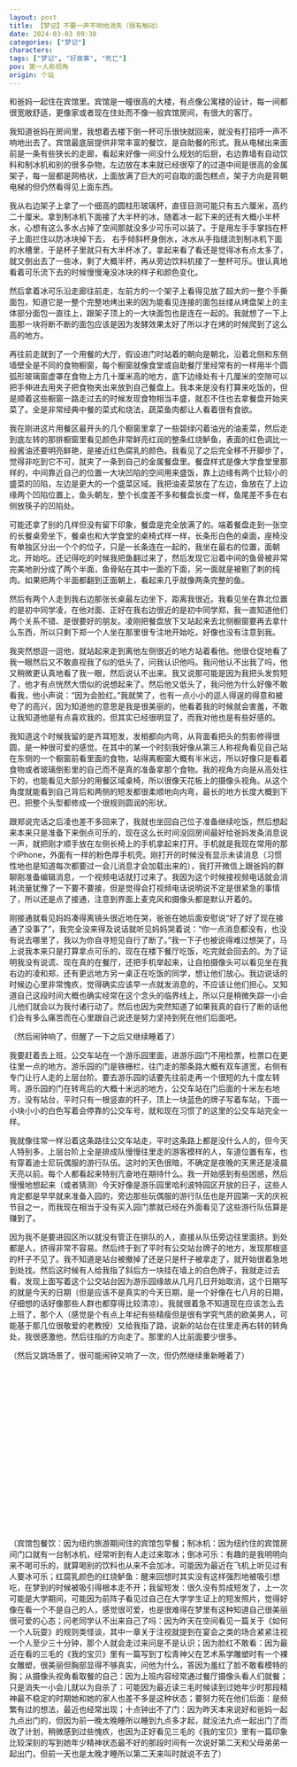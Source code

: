 ```yaml
---
layout: post
title: 【梦记】不要一声不响地消失（很有触动）
date: 2024-03-03 09:30
categories: ["梦记"]
characters: 
tags: ["梦记", "好故事", "死亡"]
pov: 第一人称视角
origin: 个站
---
```


和爸妈一起住在宾馆里。宾馆是一幢很高的大楼，有点像公寓楼的设计，每一间都很宽敞舒适，更像家或者现在住处而不像一般宾馆房间，有很大的客厅。

我知道爸妈在房间里，我想着去楼下倒一杯可乐很快就回来，就没有打招呼一声不响地出去了。宾馆最底层提供非常丰富的餐饮，是自助餐的形式。我从电梯出来面前是一条有些狭长的走廊，看起来好像一间没什么规划的后厨，右边靠墙有自动饮料和制冰机和别的很多杂物，左边放在本来就已经很窄了的过道中间是很高的金属架子，每一层都是网格状，上面放满了巨大的可自取的面包糕点，架子方向是背朝电梯的但仍然看得见上面东西。

我从右边架子上拿了一个细高的圆柱形玻璃杯，直径目测可能只有五六厘米，高约二十厘米。拿到制冰机下面接了大半杯的冰，随着冰一起下来的还有大概小半杯水，心想有这么多水占掉了空间那就没多少可乐可以装了。于是用左手手掌挡在杯子上面拦住以防冰块掉下去， 右手倾斜杯身倒水，冰水从手指缝流到制冰机下面的水槽里，于是杯子里就只有大半杯冰了。拿起来看了看还是觉得冰有点太多了，就又倒出去了一些冰，剩了大概半杯，再从旁边饮料机接了一整杯可乐。很认真地看着可乐流下去的时候慢慢淹没冰块的样子和颜色变化。

然后拿着冰可乐沿走廊往前走，左前方的一个架子上看得见放了超大的一整个手撕面包，知道它是一整个完整地烤出来的因为能看见连接的面包丝缕从烤盘架上的主体部分面包一直往上，跟架子顶上的一大块面包也是连在一起的。我就想了一下上面那一块将断不断的面包应该是因为发酵效果太好了所以才在烤的时候爬到了这么高的地方。

再往前走就到了一个用餐的大厅，假设进门时站着的朝向是朝北，沿着北侧和东侧墙壁全是不同的食物橱窗，每个橱窗就像食堂或自助餐厅里经常有的一样用半个圆弧形玻璃窗虚罩在食物上方几十厘米高的地方，底下边缘处有十几厘米的空隙可以把手伸进去用夹子把食物夹出来放到自己餐盘上。我本来是没有打算来吃饭的，但是顺着这些橱窗一路走过去的时候发现食物相当丰盛，就忍不住也去拿餐盘开始夹菜了。全是非常经典中餐的菜式和烧法，蔬菜鱼肉都让人看着很有食欲。

我在刚进这片用餐区最开头的几个橱窗里拿了一些碧绿闪着油光的油麦菜，然后走到底左转的那排橱窗里看见颜色非常鲜亮红润的整条红烧鲈鱼，表面的红色调比一般酱油还要明亮鲜艳，是接近红色腐乳的颜色。我看见了之后完全移不开脚步了，觉得非吃到它不可，就夹了一条到自己的金属餐盘里。餐盘样式是像大学食堂里那样的，中间靠近自己的位置一大块凹陷的空间用来盛饭，靠上边缘有两个比较小的盛菜的凹陷，左边是更大的一个盛菜区域。我把油麦菜放在了左边，鱼放在了上边缘两个凹陷位置上，鱼头朝左，整个长度差不多和餐盘长度一样，鱼尾差不多在右侧放筷子的凹陷处。

可能还拿了别的几样但没有留下印象，餐盘是完全放满了的。端着餐盘走到一张空的长餐桌旁坐下，餐桌也和大学食堂的桌椅式样一样，长条形白色的桌面，座椅没有单独区分出一个个的位子，只是一长条连在一起的，我坐在最右的位置，面朝北，开始吃。还记得吃的时候我把鱼翻过来了，然后发现它沿着中间的鱼骨被非常完美地剖分成了两个半面，鱼骨贴在其中一面的下面，另一面就是被剔了刺的纯肉。如果把两个半面都翻到正面朝上，看起来几乎就像两条完整的鱼。

然后有两个人走到我右边那张长桌最左边坐下，距离我很近。我看见坐在靠北位置的是初中同学凌，在他对面、正好在我右边很近的是初中同学郑，我一直知道他们两个关系不错、是很要好的朋友。凌刚把餐盘放下又站起来去北侧橱窗要再去拿什么东西，所以只剩下郑一个人坐在那里很专注地开始吃，好像也没有注意到我。

我突然想逗一逗他，就站起来走到离他左侧很近的地方站着看他。他很仓促地看了我一眼然后又不敢直视我了似的低头了，问我认识他吗。我问他认不出我了吗，他又稍微更认真地看了我一眼，然后说认不出来。我又说那可能是因为我把头发剪短了，他才有点恍然大悟似的说想起来了。然后他又低头了，我问他为什么好像不敢看我，他小声说：“因为会脸红。”我就笑了，也有一点小小的逗人得逞的得意和被夸了的高兴，因为知道他的意思是我是很美丽的，他看着我的时候就会害羞，不敢让我知道他是有点喜欢我的，但其实已经很明显了，而我对他也是有些好感的。

我知道这个时候我留的是齐耳短发，发梢都向内弯，从背面看把头的剪影修得很圆，是一种很可爱的感觉。在其中的某一个时刻我好像从第三人称视角看见自己站在东侧的一个橱窗前看里面的食物，站得离橱窗大概有半米远，所以好像只是看着食物或者玻璃倒影里的自己而不是真的准备拿那个食物。我的视角方向是从高处往下的，也能看见大部分的用餐区域桌椅，所以很像天花板上的摄像头视角。从这个角度就能看到自己背后和两侧的短发都很柔顺地向内弯，最长的地方长度大概到下巴，把整个头型都修成一个很规则圆润的形状。

跟郑说完话之后凌也差不多回来了，我就也坐回自己位子准备继续吃饭，然后想起来本来只是准备下来倒点可乐的，现在这么长时间没回房间最好给爸妈发条消息说一声，就把刚才顺手放在左侧长椅上的手机拿起来打开。手机就是我现在常用的那个iPhone，外面有一样的粉色厚手机壳。刚打开的时候没有显示未读消息（习惯性地也是知道每次都要过一会儿消息才会加载出来的），我打开微信上跟爸妈的群聊刚准备编辑消息，一个视频电话就打过来了。我因为这个时候接视频电话就会消耗流量犹豫了一下要不要接，但是觉得会打视频电话说明说不定是很紧急的事情了，所以还是点了接通，注意到界面上麦克风和摄像头都是默认开着的。

刚接通就看见妈妈凑得离镜头很近地在哭，爸爸在她后面安慰说“好了好了现在接通了没事了”，我完全没来得及说话就听见妈妈哭着说：“你一点消息都没有，也没有说去哪里了，我以为你自寻短见自行了断了。”我一下子也被说得难过想哭了，马上说我本来只是打算拿点可乐的，现在在楼下餐厅吃饭，吃完就会回去的。为了证明我没有说谎、现在真的在餐厅，还把手机举起来，让自拍摄像头可以看见坐在我右边的凌和郑，还有更远地方另一桌正在吃饭的同学，想让他们放心。我边说话的时候边心里非常愧疚，觉得确实应该早一点就发消息的，不应该让他们担心。又知道自己这段时间大概也确实经常在这个念头的临界线上，所以只是稍微失踪一小会儿他们就会以为我付诸行动了。然后也因为突然知道了如果我真的自行了断的话他们会有多么痛苦而在心里跟自己说还是努力坚持到死在他们后面吧。

（然后闹钟响了，但醒了一下之后又继续睡着了）

我要赶着去上班，公交车站在一个游乐园里面，进游乐园门不用检票，检票口在更往里一点的地方。游乐园的门是铁栅栏，往门走的那条路大概有双车道宽，右侧有专门让行人走的上层台阶。要去游乐园的话要先往前走再一个很短的九十度左转弯，游乐园的门在转弯后的大概十米远的地方，公交车站在门后面的十米左右地方，没有站台，平时只有一根竖直的杆子，顶上一块蓝色的牌子写着车站，下面一小块小小的白色写着会停靠的公交车号，就和现在习惯了的这里的公交车站完全一样。

我就像往常一样沿着这条路往公交车站走，平时这条路上都是没什么人的，但今天人特别多，上层台阶上全是排成队慢慢往里走的游客模样的人，车道位置有车，也有穿着迪士尼玩偶服的游行队伍。这时的天色很暗，不确定是夜晚的天黑还是凌晨天亮以前。每个人都看起来特别亢奋地在期待什么。我一开始感到有些困惑，然后慢慢地想起来（或者猜测）今天好像是游乐园里哈利波特园区开放的日子，这些人肯定都是早早就来准备入园的，旁边那些玩偶服的游行队伍也是开园第一天的庆祝节目之一，而我现在相当于没有买入园门票就已经在外面看见了这些游行队伍算是赚到了。

因为我不是要进园区所以就没有管正在排队的人，直接从队伍旁边往里面挤。到处都是人，挤得非常不容易。然后终于到了平时有公交站台牌子的地方，发现那根竖的杆子不见了。我不知道是站台被撤掉了还是只是杆子被拿走了，就开始很着急地到处找。然后这时候有人给我指了斜后方一块挂在墙上的白色牌子，我就走过去看，发现上面写着这个公交站台因为游乐园缘故从几月几日开始取消，这个日期写的就是今天的日期（但是应该不是真实的今天日期，是一个好像在七八月的日期，仔细想的话好像那些人群也都穿得比较清凉）。我就很着急不知道现在应该怎么去上班了，那个人（感觉是个有点上年纪有些精瘦但是很有学究气质的欧美男人，可能基于那几位很敬爱的老教授）又给我指了路，说新的站台在往里走再右转的转角处，我很感激他，然后往指的方向走了。那里的人比前面要少很多。

（然后又跳场景了，很可能闹钟又响了一次，但仍然继续重新睡着了）

<p style="color: #0000; text-indent: 2em">我在从小长大的家里卫生间，侧向地蹲在马桶前面，面朝卫生间门的方向，下面接着一个盆，就这样开始尿。妈妈说这样难道不会尿到地上吗，我就往下看，很清楚地记得看见地面的蓝色方形地砖。我说不会，因为我前面还接了第二个盆，就算方向对不准变成往前了的话也仍然有那第二个盆接着，所以不会到外面。然后这时候听见斜后方比较远的地方小伯伯在说话，他站的地方看起来好像已经在卫生间窗户外面了，但认知中仍然是在家里的某个位置。我知道卫生间的窗帘是拉开着的，透进来了外面还算比较亮的天光，我从那个姿势往后面窗户方向转头只能看见天空和别的高层建筑，但是认知中好像又看见了小伯伯，知道他因为站得比较远所以看起来很小。他用惯常很大的嗓门说：“那十点钟是不是出不了门了，我和他们说一声。”我知道本来计划的是十点我和爸妈还有小伯伯堂弟他们都要一起出去的，现在因为我在卫生间拖了太长时间还没好现在已经十点多了，所以肯定出不了门了，所以一边保持那个姿势一边心里又感到有些愧疚，要让弟弟他们都不得不跟着我改计划了。（然后才再次自然醒了，时间确实已经十点多了）</p>

<br>

（宾馆包餐饮：因为纽约旅游期间住的宾馆包早餐；制冰机：因为纽约住的宾馆房间门口就有一台制冰机，经常听到有人走过来取冰；倒冰可乐：有趣的是我明明向来不喝可乐的，就算喝别的饮料也从来不会加冰，可能因为最近在飞机上听见过有人要冰可乐；红腐乳颜色的红烧鲈鱼：醒来回想时其实没有这样强烈地被吸引想吃，在梦到的时候被吸引得根本走不开；我留短发：很久没有剪成短发了，上一次可能是大学期间，可能因为前阵子看见过自己在大学学生证上的短发照片，觉得好像在看一个不是自己的人，感觉很可爱，也是很难得在梦里有这种知道自己很美丽很可爱的心态；问老同学认不出来自己了吗：因为昨天在空间看见一篇关于《如何一个人玩耍》的规则类怪谈，其中一章关于注视就提到在宴会之类的场合紧紧注视一个人至少三十分钟，那个人就会走过来问是不是认识；因为脸红不敢看：因为最近在看的三毛的《我的宝贝》里有一篇写到丁松青神父在艺术系学雕塑时有一个裸女雕塑，很美丽但胸部显得不够真实，问他为什么，答因为羞红了脸不敢看模特的胸；从摄像头视角看取餐的自己：因为上班内容经常通过餐厅摄像头看人们就餐；只是消失一小会儿就以为自杀了：可能因为最近读三毛时候读到过她年少时那段精神最不稳定的时期她和她的家人也差不多是这种状态；要努力死在他们后面：是频繁有过的想法，最近也经常出现；十点钟出不了门：因为昨天本来说好和爸妈一起九点出门的，但因为前一晚太晚睡所以睡到九点多才起，就没法九点一起出门了而改了计划，稍微感到过些愧疚，也因为正好看见三毛的《我的宝贝》里有一篇印象比较深刻的写到她年少精神状态最不好的那段时间有一次说好第二天和父母弟弟一起出门，但前一天也是太晚才睡所以第二天来叫时就说不去了）

